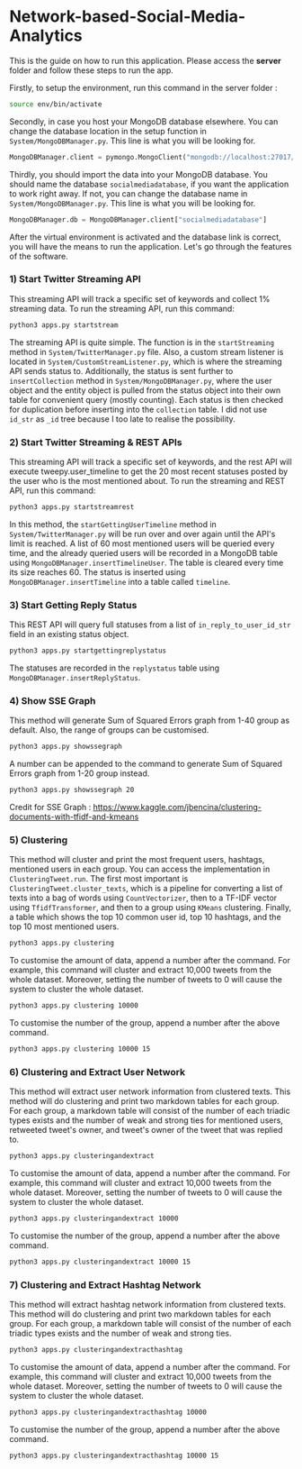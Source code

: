 # Network-based-Social-Media-Analytics

This is the guide on how to run this application. Please access the **server** folder and follow these steps to run the app.

Firstly, to setup the environment, run this command in the server folder :

```bash
source env/bin/activate
```

Secondly, in case you host your MongoDB database elsewhere. You can change the database location in the setup function in `System/MongoDBManager.py`. This line is what you will be looking for.

```python
MongoDBManager.client = pymongo.MongoClient("mongodb://localhost:27017/")
```

Thirdly, you should import the data into your MongoDB database. You should name the database `socialmediadatabase`, if you want the application to work right away. If not, you can change the database name in `System/MongoDBManager.py`. This line is what you will be looking for.

```python
MongoDBManager.db = MongoDBManager.client["socialmediadatabase"]
```

After the virtual environment is activated and the database link is correct, you will have the means to run the application. Let's go through the features of the software.


### 1) Start Twitter Streaming API
This streaming API will track a specific set of keywords and collect 1% streaming data. To run the streaming API, run this command: 

```bash
python3 apps.py startstream
```

The streaming API is quite simple. The function is in the `startStreaming` method in `System/TwitterManager.py` file. Also, a custom stream listener is located in `System/CustomStreamListener.py`, which is where the streaming API sends status to. Additionally, the status is sent further to `insertCollection` method in `System/MongoDBManager.py`, where the user object and the entity object is pulled from the status object into their own table for convenient query (mostly counting). Each status is then checked for duplication before inserting into the `collection` table. I did not use `id_str` as `_id` tree because I too late to realise the possibility.

### 2) Start Twitter Streaming & REST APIs 
This streaming API will track a specific set of keywords, and the rest API will execute tweepy.user_timeline to get the 20 most recent statuses posted by the user who is the most mentioned about. To run the streaming and REST API, run this command: 

```bash
python3 apps.py startstreamrest
```

In this method, the `startGettingUserTimeline` method in `System/TwitterManager.py` will be run over and over again until the API's limit is reached. A list of 60 most mentioned users will be queried every time, and the already queried users will be recorded in a MongoDB table using `MongoDBManager.insertTimelineUser`. The table is cleared every time its size reaches 60. The status is inserted using `MongoDBManager.insertTimeline` into a table called `timeline`.

### 3) Start Getting Reply Status
This REST API will query full statuses from a list of `in_reply_to_user_id_str` field in an existing status object. 

```bash
python3 apps.py startgettingreplystatus
```

The statuses are recorded in the `replystatus` table using `MongoDBManager.insertReplyStatus`.

### 4) Show SSE Graph
This method will generate Sum of Squared Errors graph from 1-40 group as default. Also, the range of groups can be customised.

```bash
python3 apps.py showssegraph
```

A number can be appended to the command to generate Sum of Squared Errors graph from 1-20 group instead.

```bash
python3 apps.py showssegraph 20
```

Credit for SSE Graph : https://www.kaggle.com/jbencina/clustering-documents-with-tfidf-and-kmeans

### 5) Clustering
This method will cluster and print the most frequent users, hashtags, mentioned users in each group. You can access the implementation in `ClusteringTweet.run`. The first most important is `ClusteringTweet.cluster_texts`, which is a pipeline for converting a list of texts into a bag of words using `CountVectorizer`, then to a TF-IDF vector using `TfidfTransformer`, and then to a group using `KMeans` clustering. Finally, a table which shows the top 10 common user id, top 10 hashtags, and the top 10 most mentioned users. 

```bash
python3 apps.py clustering
```

To customise the amount of data, append a number after the command. For example, this command will cluster and extract 10,000 tweets from the whole dataset. Moreover, setting the number of tweets to 0 will cause the system to cluster the whole dataset.

```bash
python3 apps.py clustering 10000
```

To customise the number of the group, append a number after the above command.

```bash
python3 apps.py clustering 10000 15
```

### 6) Clustering and Extract User Network
This method will extract user network information from clustered texts. This method will do clustering and print two markdown tables for each group. For each group, a markdown table will consist of the number of each triadic types exists and the number of weak and strong ties for mentioned users, retweeted tweet's owner, and tweet's owner of the tweet that was replied to.

```bash
python3 apps.py clusteringandextract
```

To customise the amount of data, append a number after the command. For example, this command will cluster and extract 10,000 tweets from the whole dataset. Moreover, setting the number of tweets to 0 will cause the system to cluster the whole dataset.

```bash
python3 apps.py clusteringandextract 10000
```

To customise the number of the group, append a number after the above command.

```bash
python3 apps.py clusteringandextract 10000 15
```

### 7) Clustering and Extract Hashtag Network
This method will extract hashtag network information from clustered texts. This method will do clustering and print two markdown tables for each group. For each group, a markdown table will consist of the number of each triadic types exists and the number of weak and strong ties.

```bash
python3 apps.py clusteringandextracthashtag
```

To customise the amount of data, append a number after the command. For example, this command will cluster and extract 10,000 tweets from the whole dataset. Moreover, setting the number of tweets to 0 will cause the system to cluster the whole dataset.

```bash
python3 apps.py clusteringandextracthashtag 10000
```

To customise the number of the group, append a number after the above command.

```bash
python3 apps.py clusteringandextracthashtag 10000 15
```
